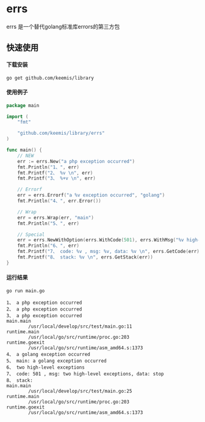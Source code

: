 # errs

errs 是一个替代golang标准库errors的第三方包

## 快速使用

#### 下载安装

    go get github.com/keemis/library

#### 使用例子
```go
package main

import (
	"fmt"

	"github.com/keemis/library/errs"
)

func main() {
	// NEW
	err := errs.New("a php exception occurred")
	fmt.Println("1、", err)
	fmt.Printf("2、 %v \n", err)
	fmt.Printf("3、 %+v \n", err)

	// Errorf
	err = errs.Errorf("a %v exception occurred", "golang")
	fmt.Println("4、", err.Error())

	// Wrap
	err = errs.Wrap(err, "main")
	fmt.Println("5、", err)

	// Special
	err = errs.NewWithOption(errs.WithCode(501), errs.WithMsg("%v high-level exceptions", "two"), errs.WithData("stop"))
	fmt.Println("6、", err)
	fmt.Printf("7、 code: %v , msg: %v, data: %v \n", errs.GetCode(err), errs.GetMsg(err), errs.GetData(err))
	fmt.Printf("8、 stack: %v \n", errs.GetStack(err))
}
```

#### 运行结果

    go run main.go
    
    1、 a php exception occurred
    2、 a php exception occurred 
    3、 a php exception occurred
    main.main
            /usr/local/develop/src/test/main.go:11
    runtime.main
            /usr/local/go/src/runtime/proc.go:203
    runtime.goexit
            /usr/local/go/src/runtime/asm_amd64.s:1373 
    4、 a golang exception occurred
    5、 main: a golang exception occurred
    6、 two high-level exceptions
    7、 code: 501 , msg: two high-level exceptions, data: stop 
    8、 stack: 
    main.main
            /usr/local/develop/src/test/main.go:25
    runtime.main
            /usr/local/go/src/runtime/proc.go:203
    runtime.goexit
            /usr/local/go/src/runtime/asm_amd64.s:1373 
